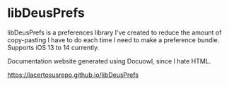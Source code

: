 # libDeusPrefs
libDeusPrefs is a preferences library I've created to reduce the amount of copy-pasting I have to do each time I need to make a preference bundle. Supports iOS 13 to 14 currently.

Documentation website generated using Docuowl, since I hate HTML.

https://lacertosusrepo.github.io/libDeusPrefs
